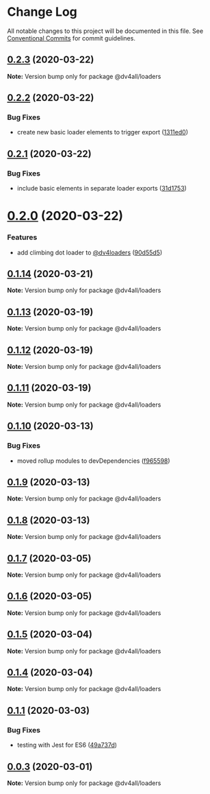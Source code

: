 # Change Log

All notable changes to this project will be documented in this file.
See [Conventional Commits](https://conventionalcommits.org) for commit guidelines.

## [0.2.3](https://github.com/dmijatovic/dv4all-wcp-lerna/compare/@dv4all/loaders@0.2.2...@dv4all/loaders@0.2.3) (2020-03-22)

**Note:** Version bump only for package @dv4all/loaders





## [0.2.2](https://github.com/dmijatovic/dv4all-wcp-lerna/compare/@dv4all/loaders@0.2.1...@dv4all/loaders@0.2.2) (2020-03-22)


### Bug Fixes

* create new basic loader elements to trigger export ([1311ed0](https://github.com/dmijatovic/dv4all-wcp-lerna/commit/1311ed0e980eca4d103eb446d094063e0df94896))





## [0.2.1](https://github.com/dmijatovic/dv4all-wcp-lerna/compare/@dv4all/loaders@0.2.0...@dv4all/loaders@0.2.1) (2020-03-22)


### Bug Fixes

* include basic elements in separate loader exports ([31d1753](https://github.com/dmijatovic/dv4all-wcp-lerna/commit/31d175359717c0dfea2935bfcafd70916706fadf))





# [0.2.0](https://github.com/dmijatovic/dv4all-wcp-lerna/compare/@dv4all/loaders@0.1.14...@dv4all/loaders@0.2.0) (2020-03-22)


### Features

* add climbing dot loader to [@dv4loaders](https://github.com/dv4loaders) ([90d55d5](https://github.com/dmijatovic/dv4all-wcp-lerna/commit/90d55d5d91bcd0cab63ac3b11036f06fac9ff5dd))





## [0.1.14](https://github.com/dmijatovic/dv4all-wcp/compare/@dv4all/loaders@0.1.13...@dv4all/loaders@0.1.14) (2020-03-21)

**Note:** Version bump only for package @dv4all/loaders

## [0.1.13](https://github.com/dmijatovic/dv4all-wcp/compare/@dv4all/loaders@0.1.12...@dv4all/loaders@0.1.13) (2020-03-19)

**Note:** Version bump only for package @dv4all/loaders

## [0.1.12](https://github.com/dmijatovic/dv4all-wcp/compare/@dv4all/loaders@0.1.11...@dv4all/loaders@0.1.12) (2020-03-19)

**Note:** Version bump only for package @dv4all/loaders

## [0.1.11](https://github.com/dmijatovic/dv4all-wcp/compare/@dv4all/loaders@0.1.10...@dv4all/loaders@0.1.11) (2020-03-19)

**Note:** Version bump only for package @dv4all/loaders

## [0.1.10](https://github.com/dmijatovic/dv4all-wcp/compare/@dv4all/loaders@0.1.9...@dv4all/loaders@0.1.10) (2020-03-13)

### Bug Fixes

- moved rollup modules to devDependencies ([f965598](https://github.com/dmijatovic/dv4all-wcp/commit/f965598c3c3587b393dfb57b6e05e2b8326a77d5))

## [0.1.9](https://github.com/dmijatovic/dv4all-wcp/compare/@dv4all/loaders@0.1.8...@dv4all/loaders@0.1.9) (2020-03-13)

**Note:** Version bump only for package @dv4all/loaders

## [0.1.8](https://github.com/dmijatovic/dv4all-wcp/compare/@dv4all/loaders@0.1.7...@dv4all/loaders@0.1.8) (2020-03-13)

**Note:** Version bump only for package @dv4all/loaders

## [0.1.7](https://github.com/dmijatovic/dv4all-wcp/compare/@dv4all/loaders@0.1.6...@dv4all/loaders@0.1.7) (2020-03-05)

**Note:** Version bump only for package @dv4all/loaders

## [0.1.6](https://github.com/dmijatovic/dv4all-wcp/compare/@dv4all/loaders@0.1.5...@dv4all/loaders@0.1.6) (2020-03-05)

**Note:** Version bump only for package @dv4all/loaders

## [0.1.5](https://github.com/dmijatovic/dv4all-wcp/compare/@dv4all/loaders@0.1.4...@dv4all/loaders@0.1.5) (2020-03-04)

**Note:** Version bump only for package @dv4all/loaders

## [0.1.4](https://github.com/dmijatovic/dv4all-wcp/compare/@dv4all/loaders@0.1.3...@dv4all/loaders@0.1.4) (2020-03-04)

**Note:** Version bump only for package @dv4all/loaders

## [0.1.1](https://github.com/dmijatovic/dv4all-wcp/compare/@dv4all/loaders@0.1.0...@dv4all/loaders@0.1.1) (2020-03-03)

### Bug Fixes

- testing with Jest for ES6 ([49a737d](https://github.com/dmijatovic/dv4all-wcp/commit/49a737d5d8dd4dbc40a7108fc33b8642a9e6ed61))

## [0.0.3](https://github.com/dmijatovic/dv4all-wcp/compare/@dv4all/loaders@0.0.2...@dv4all/loaders@0.0.3) (2020-03-01)

**Note:** Version bump only for package @dv4all/loaders
